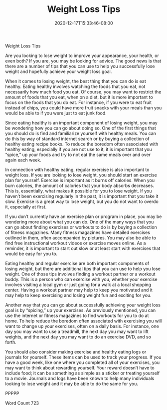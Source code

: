﻿---
title: "Weight Loss Tips"
date: 2020-12-17T15:33:46-08:00
description: "TXT Tips for Web Success"
featured_image: "/images/TXT.jpg"
tags: ["TXT"]
---

Weight Loss Tips

Are you looking to lose weight to improve your appearance, your health, or even both?  If you are, you may be looking for advice.  The good news is that there are a number of tips that you can use to help you successfully lose weight and hopefully achieve your weight loss goal.

When it comes to losing weight, the best thing that you can do is eat healthy. Eating healthy involves watching the foods that you eat, not necessarily how much food you eat.  Of course, you may want to restrict the amount of foods that you eat, when on a diet, but it is more important to focus on the foods that you do eat.  For instance, if you were to eat fruit instead of chips, you could have more fruit snacks with your meals than you would be able to if you were just to eat junk food.

Since eating healthy is an important component of losing weight, you may be wondering how you can go about doing so.  One of the first things that you should do is find and familiarize yourself with healthy meals. You can do this by way of standard internet search or by buying a collection of healthy eating recipe books.  To reduce the boredom often associated with healthy eating, especially if you are not use to it, it is important that you “spice,” up your foods and try to not eat the same meals over and over again each week.

In connection with healthy eating, regular exercise is also important to weight loss.  If you are looking to lose weight, you should start an exercise plan for yourself.  Exercise is important as it burns off calories.  When you burn calories, the amount of calories that your body absorbs decreases. This is, essentially, what makes it possible for you to lose weight.  If you haven’t been exercising regularly in the past, it is important that you take it slow. Exercise is a great way to lose weight, but you do not want to overdo it, especially at first.

If you don’t currently have an exercise plan or program in place, you may be wondering more about what you can do.  One of the many ways that you can go about finding exercises or workouts to do is by buying a collection of fitness magazines. Many fitness magazines have detailed exercises outlined in them, often accompanied by pictures.  You may also be able to find free instructional workout videos or exercise moves online.  As a reminder, it is important to start out slow or at least start with exercises that would be easy for you to.

Eating healthy and regular exercise are both important components of losing weight, but there are additional tips that you can use to help you lose weight.  One of those tips involves finding a workout partner or a workout buddy. This is a person who can exercise with you, whether your exercise involves visiting a local gym or just going for a walk at a local shopping center.  Having a workout partner may help to keep you motivated and it may help to keep exercising and losing weight fun and exciting for you.

Another way that you can go about successfully achieving your weight loss goal is by “spicing,” up your exercises. As previously mentioned, you can use the internet or fitness magazines to find workouts for you to do at home.  To help reduce the boredom often associated with exercising you will want to change up your exercises, often on a daily basis. For instance, one day you may want to use a treadmill, the next day you may want to lift weights, and the next day you may want to do an exercise DVD, and so forth. 

You should also consider making exercise and healthy eating logs or journals for yourself. These items can be used to track your progress. If you have a good week, like one where you completed all of your exercises, you may want to think about rewarding yourself.  Your reward doesn’t have to include food; it can be something as simple as a sticker or treating yourself to a movie.  Journals and logs have been known to help many individuals looking to lose weight and it may be able to do the same for you.

PPPPP

Word Count 723


